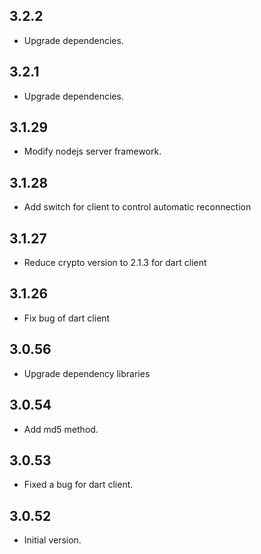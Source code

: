 ## 3.2.2

- Upgrade dependencies. 

## 3.2.1

- Upgrade dependencies. 

## 3.1.29

- Modify nodejs server framework. 

## 3.1.28

- Add switch for client to control automatic reconnection

## 3.1.27

- Reduce crypto version to 2.1.3 for dart client
## 3.1.26

- Fix bug of dart client

## 3.0.56

- Upgrade dependency libraries

## 3.0.54

- Add md5 method.

## 3.0.53

- Fixed a bug for dart client.

## 3.0.52

- Initial version.
